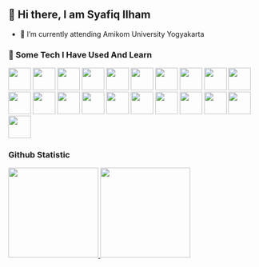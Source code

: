 ## 👋 Hi there, I am Syafiq Ilham 

<!--
**syafiq-is/syafiq-is** is a ✨ _special_ ✨ repository because its `README.md` (this file) appears on your GitHub profile.

Here are some ideas to get you started:

- 🔭 I’m currently working on ...
- 🌱 I’m currently learning ...
- 👯 I’m looking to collaborate on ...
- 🤔 I’m looking for help with ...
- 💬 Ask me about ...
- 📫 How to reach me: ...
- 😄 Pronouns: ...
- ⚡ Fun fact: ...
-->

- 🔭 I’m currently attending Amikom University Yogyakarta

### 🚀 Some Tech I Have Used And Learn

<p aligh="left">
  <img width="45px" src="https://cdn.jsdelivr.net/gh/devicons/devicon@latest/icons/vscode/vscode-original.svg" />
  <img width="45px" src="https://cdn.jsdelivr.net/gh/devicons/devicon@latest/icons/git/git-original.svg" />
  <img width="45px" src="https://cdn.jsdelivr.net/gh/devicons/devicon@latest/icons/linux/linux-original.svg" />
  <img width="45px" src="https://cdn.jsdelivr.net/gh/devicons/devicon@latest/icons/vuejs/vuejs-original.svg" />
  <img width="45px" src="https://cdn.jsdelivr.net/gh/devicons/devicon@latest/icons/svelte/svelte-original.svg" />
  <img width="45px" src="https://cdn.jsdelivr.net/gh/devicons/devicon@latest/icons/react/react-original.svg" />
  <img width="45px" src="https://cdn.jsdelivr.net/gh/devicons/devicon@latest/icons/laravel/laravel-original.svg" />
  <img width="45px" src="https://cdn.jsdelivr.net/gh/devicons/devicon@latest/icons/html5/html5-original.svg" />
  <img width="45px" src="https://cdn.jsdelivr.net/gh/devicons/devicon@latest/icons/css3/css3-original.svg" />
  <img width="45px" src="https://cdn.jsdelivr.net/gh/devicons/devicon@latest/icons/typescript/typescript-original.svg" />
  <img width="45px" src="https://cdn.jsdelivr.net/gh/devicons/devicon@latest/icons/javascript/javascript-original.svg" />
  <img width="45px" src="https://cdn.jsdelivr.net/gh/devicons/devicon@latest/icons/nodejs/nodejs-original.svg" />
  <img width="45px" src="https://cdn.jsdelivr.net/gh/devicons/devicon@latest/icons/cplusplus/cplusplus-original.svg" />
  <img width="45px" src="https://cdn.jsdelivr.net/gh/devicons/devicon@latest/icons/python/python-original.svg" />
  <img width="45px" src="https://cdn.jsdelivr.net/gh/devicons/devicon@latest/icons/go/go-original.svg" />
  <img width="45px" src="https://cdn.jsdelivr.net/gh/devicons/devicon@latest/icons/php/php-original.svg" />
  <img width="45px" src="https://cdn.jsdelivr.net/gh/devicons/devicon@latest/icons/bootstrap/bootstrap-original.svg" />
  <img width="45px" src="https://cdn.jsdelivr.net/gh/devicons/devicon@latest/icons/tailwindcss/tailwindcss-original.svg" />
  <img width="45px" src="https://cdn.jsdelivr.net/gh/devicons/devicon@latest/icons/mysql/mysql-original-wordmark.svg" />
  <img width="45px" src="https://cdn.jsdelivr.net/gh/devicons/devicon@latest/icons/mongodb/mongodb-original-wordmark.svg" />
  <img width="45px" src="https://cdn.jsdelivr.net/gh/devicons/devicon@latest/icons/figma/figma-original.svg" />
</p>

### Github Statistic
<p align="left">
<a href="https://github.com/syafiq-is">
  <img height="180em" src="https://github-readme-stats-eight-theta.vercel.app/api?username=syafiq-is&show_icons=true&theme=radical&include_all_commits=true&count_private=true"/>
  <img height="180em" src="https://github-readme-stats-eight-theta.vercel.app/api/top-langs/?username=syafiq-is&layout=compact&langs_count=9&theme=radical&hide=NSIS"/>
</a>
</p>
          
